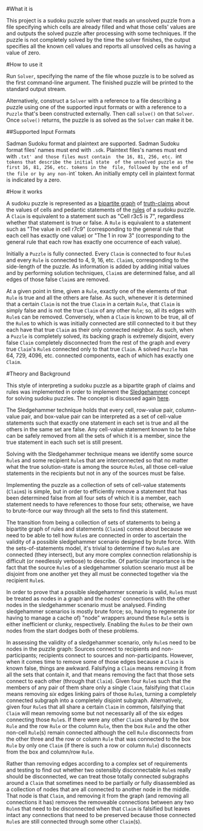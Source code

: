 #What it is

This project is a sudoku puzzle solver that reads an unsolved puzzle 
from a file specifying which cells are already filled and what those 
cells' values are and outputs the solved puzzle after processing with 
some techniques. If the puzzle is not completely solved by the time 
the solver finishes, the output specifies all the known cell values 
and reports all unsolved cells as having a value of zero.

#How to use it

Run `Solver`, specifying the name of the file whose puzzle is to be 
solved as the first command-line argument. The finished puzzle will be 
printed to the standard output stream.

Alternatively, construct a `Solver` with a reference to a file describing a puzzle 
using one of the supported input formats or with a reference to a 
`Puzzle` that's been constructed externally. Then call `solve()` on 
that `Solver`. Once `solve()` returns, the puzzle is as solved as 
the `Solver` can make it be.

##Supported Input Formats

Sadman Sudoku format and plaintext are supported. 
Sadman Sudoku format files' names must end with `.sdk`. Plaintext 
files's names must end with `.txt' and those files must contain 
the 16, 81, 256, etc. `int` tokens that describe the initial state 
of the unsolved puzzle as the first 16, 81, 256, etc. tokens in the 
file, followed by the end of the file or by any non-`int` token. 
An initially empty cell in plaintext format is indicated by a zero.

#How it works

A sudoku puzzle is represented as a 
[bipartite graph](https://en.wikipedia.org/wiki/Bipartite_graph) of 
[truth-claims](https://github.com/fiveham/Sudoku_Solver/blob/master/src/sudoku/Claim.java) 
about the values of cells and pedantic statements 
of the [rules](https://github.com/fiveham/Sudoku_Solver/blob/master/src/sudoku/Rule.java) 
of a sudoku puzzle. A `Claim` is equivalent to a 
statement such as "Cell r3c5 is 7", regardless whether that statement 
is true or false. A `Rule` is equivalent to a statement such as "The 
value in cell r7c9" (corresponding to the general rule that each 
cell has exactly one value) or "The 1 in row 3" (corresponding to the 
general rule that each row has exactly one occurrence of each value).

Initially a `Puzzle` is fully connected. Every `Claim` is connected to 
four `Rule`s and every `Rule` is connected to 4, 9, 16, etc. `Claim`s, 
corresponding to the side-length of the puzzle. As information is added 
by adding initial values and by performing solution techniques, `Claim`s 
are determined false, and all edges of those false `Claim`s are removed.

At a given point in time, given a `Rule`, exactly one of the elements of 
that `Rule` is true and all the others are false. As such, whenever it 
is determined that a certain `Claim` is not the true `Claim` in a certain 
`Rule`, that `Claim` is simply false and is not the true `Claim` of any 
other `Rule`; so, all its edges with `Rule`s can be removed. Conversely, 
when a `Claim` is known to be true, all of the `Rule`s to which is was 
initially connected are still connected to it but they each have that 
true `Claim` as their only connected neighbor. As such, when a `Puzzle` 
is completely solved, its backing graph is extremely disjoint, every 
false `Claim` completely disconnected from the rest of the graph and 
every true `Claim`'s `Rule`s connected only to that true `Claim`. A solved 
`Puzzle` has 64, 729, 4096, etc. connected components, each of which 
has exactly one `Claim`.

#Theory and Background

This style of interpreting a sudoku puzzle as a bipartite graph of 
claims and rules was implemented in order to implement the 
[Sledgehammer](http://onigame.livejournal.com/20626.html) concept 
for solving sudoku puzzles. The concept is discussed again 
[here](http://onigame.livejournal.com/18580.html).

The Sledgehammer technique holds that every cell, row-value pair, 
column-value pair, and box-value pair can be interpreted as a set 
of cell-value statements such that exactly one statement in each set 
is true and all the others in the same set are false. Any cell-value 
statement known to be false can be safely removed from all the sets 
of which it is a member, since the true statement in each such set 
is still present.

Solving with the Sledgehammer technique means we identify some source `Rule`s 
and some recipient `Rule`s that are interconnected so that no matter what 
the true solution-state is among the source `Rule`s, all those cell-value 
statements in the recipients but not in any of the sources must be false.

Implementing the puzzle as a collection of sets of cell-value statements 
(`Claim`s) is simple, but in order to efficiently remove a statement 
that has been determined false from all four sets of which it is a member, 
each statement needs to have references to those four sets; otherwise, 
we have to brute-force our way through all the sets to find this statement.

The transition from being a collection of sets of statements to being a 
bipartite graph of rules and statements (`Claim`s) comes about because 
we need to be able to tell how `Rule`s are connected in order to ascertain 
the validity of a possible sledgehammer scenario designed by brute force. 
With the sets-of-statements model, it's trivial to determine if two `Rule`s 
are connected (they intersect), but any more complex connection relationship 
is difficult (or needlessly verbose) to describe. Of particular importance is 
the fact that the source `Rule`s of a sledgehammer solution scenario must all 
be disjoint from one another yet they all must be connected together via the 
recipient `Rule`s.

In order to prove that a possible sledgehammer scenario is valid, `Rule`s 
must be treated as nodes in a graph and the nodes' connections with the other 
nodes in the sledgehammer scenario must be analysed. Finding sledgehammer 
scenarios is mostly brute force; so, having to regenerate (or having to manage 
a cache of) "node" wrappers around these `Rule` sets is either inefficient or 
clunky, respectively. Enabling the `Rule`s to *be* their own nodes from the 
start dodges both of these problems.

In assessing the validity of a sledgehammer scenario, only `Rule`s need 
to be nodes in the puzzle graph: Sources connect to recipients and non-participants; 
recipients connect to sources and non-participants. However, when it comes time 
to remove some of those edges because a `Claim` is known false, things are awkward. 
Falsifying a `Claim` means removing it from all the sets that contain it, and that 
means removing the fact that those sets connect to each other (through that `Claim`). 
Given four `Rule`s such that the members of any pair of them share only a single 
`Claim`, falsifying that `Claim` means removing *six* edges linking pairs of 
those `Rule`s, turning a completely connected subgraph into a completely disjoint 
subgraph. Alternatively, given four `Rule`s that all share a certain `Claim` in 
common, falsifying that `Claim` will mean removing some but not necessarily all 
of the six edges connecting those `Rule`s. If there were any other `Claim`s shared 
by the box `Rule` and the row `Rule` or the column `Rule`, then the box `Rule` and 
the other non-cell `Rule`(s) remain connected although the cell `Rule` disconnects 
from the other three and the row or column `Rule` that was connected to the box 
`Rule` by only one `Claim` (if there is such a row or column `Rule`) disconnects 
from the box and column/row `Rule`.

Rather than removing edges according to a complex set of requirements and testing 
to find out whether two ostensibly disconnectable `Rule`s really should be 
disconnected, we can treat those totally connected subgraphs around a `Claim` that 
sometimes need to be partially *or* fully disassembled as a collection of nodes 
that are all connected to another node in the middle. That node is that `Claim`, and 
removing it from the graph (and removing all connections it has) removes the 
removeable connections between any two `Rule`s that need to be disconnected when that 
`Claim` is falsified but leaves intact any connections that need to be preserved 
because those connected `Rule`s are still connected through some other `Claim`(s).
